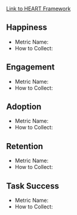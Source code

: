[Link to HEART Framework]()

## Happiness

- Metric Name:
- How to Collect:

## Engagement

- Metric Name:
- How to Collect:

## Adoption

- Metric Name:
- How to Collect:

## Retention

- Metric Name:
- How to Collect:

## Task Success

- Metric Name:
- How to Collect:
